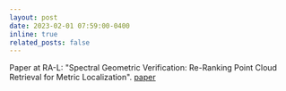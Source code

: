 ```yaml
---
layout: post
date: 2023-02-01 07:59:00-0400
inline: true
related_posts: false
---
```


Paper at RA-L: "Spectral Geometric Verification: Re-Ranking Point Cloud Retrieval for Metric Localization". [paper](https://arxiv.org/abs/2210.04432)
